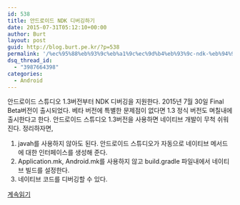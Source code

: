 ```yaml
---
id: 538
title: 안드로이드 NDK 디버깅하기
date: 2015-07-31T05:12:10+00:00
author: Burt
layout: post
guid: http://blog.burt.pe.kr/?p=538
permalink: '/%ec%95%88%eb%93%9c%eb%a1%9c%ec%9d%b4%eb%93%9c-ndk-%eb%94%94%eb%b2%84%ea%b9%85%ed%95%98%ea%b8%b0/'
dsq_thread_id:
  - "3987664398"
categories:
  - Android
---
```

안드로이드 스튜디오 1.3버전부터 NDK 디버깅을 지원한다. 2015년 7월 30일 Final Beta버전이 출시되었다. 베타 버전에 특별한 문제점이 없다면 1.3 정식 버전도 며칠내에 출시한다고 한다. 안드로이드 스튜디오 1.3버전을 사용하면 네이티브 개발이 무척 쉬워진다. 정리하자면,<!--more-->

  1. javah를 사용하지 않아도 된다. 안드로이드 스튜디오가 자동으로 네이티브 메서드에 대한 인터페이스를 생성해 준다.
  2. Application.mk, Android.mk를 사용하지 않고 build.gradle 파일내에서 네이티브 빌드를 설정한다.
  3. 네이티브 코드를 디버깅할 수 있다.

[계속읽기](http://skyfe79.gitbooks.io/android-ndk-debugging)